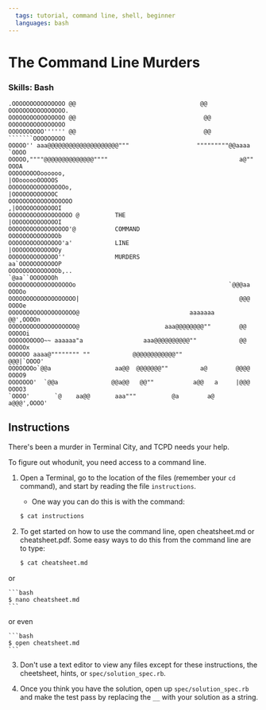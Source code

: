 ```yaml
---
  tags: tutorial, command line, shell, beginner
  languages: bash
---
```


# The Command Line Murders

### Skills: Bash

	.OOOOOOOOOOOOOOO @@                                   @@ OOOOOOOOOOOOOOOO.
	OOOOOOOOOOOOOOOO @@                                    @@ OOOOOOOOOOOOOOOO
	OOOOOOOOOO'''''' @@                                    @@ ```````OOOOOOOOO
	OOOOO'' aaa@@@@@@@@@@@@@@@@@@@@"""                   """""""""@@aaaa `OOOO
	OOOOO,""""@@@@@@@@@@@@@@""""                                     a@"" OOOA
	OOOOOOOOOoooooo,                                            |OOoooooOOOOOS
	OOOOOOOOOOOOOOOOo,                                          |OOOOOOOOOOOOC
	OOOOOOOOOOOOOOOOOO                                         ,|OOOOOOOOOOOOI
	OOOOOOOOOOOOOOOOOO @          THE                          |OOOOOOOOOOOOOI
	OOOOOOOOOOOOOOOOO'@           COMMAND                      OOOOOOOOOOOOOOb
	OOOOOOOOOOOOOOO'a'            LINE                         |OOOOOOOOOOOOOy
	OOOOOOOOOOOOOO''              MURDERS                      aa`OOOOOOOOOOOP
	OOOOOOOOOOOOOOb,..                                          `@aa``OOOOOOOh
	OOOOOOOOOOOOOOOOOOo                                           `@@@aa OOOOo
	OOOOOOOOOOOOOOOOOOO|                                             @@@ OOOOe
	OOOOOOOOOOOOOOOOOOO@                               aaaaaaa       @@',OOOOn
	OOOOOOOOOOOOOOOOOOO@                        aaa@@@@@@@@""        @@ OOOOOi
	OOOOOOOOOO~~ aaaaaa"a                 aaa@@@@@@@@@@""            @@ OOOOOx
	OOOOOO aaaa@"""""""" ""            @@@@@@@@@@@@""               @@@|`OOOO'
	OOOOOOOo`@@a                  aa@@  @@@@@@@""         a@        @@@@ OOOO9
	OOOOOOO'  `@@a               @@a@@   @@""           a@@   a     |@@@ OOOO3
	`OOOO'       `@    aa@@       aaa"""          @a        a@     a@@@',OOOO'

## Instructions

There's been a murder in Terminal City, and TCPD needs your help.

To figure out whodunit, you need access to a command line.

1. Open a Terminal, go to the location of the files (remember your `cd` command), and start by reading the file `instructions`.

	*	One way you can do this is with the command:

	```bash
	$ cat instructions
	```

2. To get started on how to use the command line, open cheatsheet.md or cheatsheet.pdf. Some easy ways to do this from the command line are to type:

	```bash
	$ cat cheatsheet.md
	```

or

	```bash
	$ nano cheatsheet.md
	```

or even

	```bash
	$ open cheatsheet.md
	```

3. Don't use a text editor to view any files except for these instructions, the cheetsheet, hints, or `spec/solution_spec.rb`.

4. Once you think you have the solution, open up `spec/solution_spec.rb` and make the test pass by replacing the `__` with your solution as a string. 